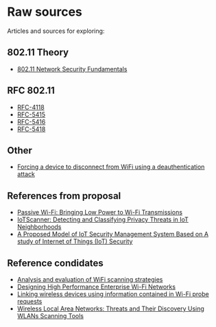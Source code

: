 # Raw sources

Articles and sources for exploring:

## 802.11 Theory

- [802.11 Network Security Fundamentals](https://www.cisco.com/c/en/us/td/docs/wireless/wlan_adapter/secure_client/5-1/administration/guide/SSC_Admin_Guide_5_1/C1_Network_Security.html#wp1051177%0A)

## RFC 802.11

- [RFC-4118](https://tools.ietf.org/html/rfc4118)
- [RFC-5415](https://tools.ietf.org/html/rfc5415)
- [RFC-5416](https://tools.ietf.org/html/rfc5416)
- [RFC-5418](https://tools.ietf.org/html/rfc5418)


## Other

- [Forcing a device to disconnect from WiFi using a deauthentication attack](https://hackernoon.com/forcing-a-device-to-disconnect-from-wifi-using-a-deauthentication-attack-f664b9940142)

## References from proposal

- [Passive Wi-Fi: Bringing Low Power to Wi-Fi Transmissions](https://passive-scan.std12.os3.su/references/passivewifi.pdf)
- [IoTScanner: Detecting and Classifying Privacy Threats in
IoT Neighborhoods](https://passive-scan.std12.os3.su/references/IoTScanner_Detecting_and_Classifying_Privacy_Threa.pdf)
- [A Proposed Model of IoT Security Management System Based on A study of Internet of Things (IoT) Security](https://passive-scan.std12.os3.su/references/A-Proposed-Model-of-IoT-Security-Management-System-Based-on-A-study-of-Internet-of-Things-IoT-Security.pdf)

## Reference condidates
- [Analysis and evaluation of WiFi scanning strategies](https://passive-scan.std12.os3.su/references/Analysis_and_evaluation_of_WiFi_scanning_strategie.pdf)
- [Designing High Performance Enterprise Wi-Fi Networks](https://passive-scan.std12.os3.su/references/Designing_High_Performance_Enterprise_Wi-Fi_Networks.pdf)
- [Linking wireless devices using information contained in Wi-Fi probe requests](https://passive-scan.std12.os3.su/references/wifi_fingerprint_linking.pdf)
- [Wireless Local Area Networks: Threats and Their Discovery Using WLANs Scanning Tools](https://passive-scan.std12.os3.su/references/WLAN_Threats_and_Their_Discovery_Using_WLANs_Scanning_Tools.pdf)

